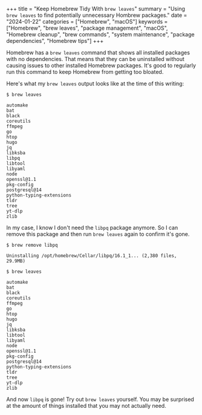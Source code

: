 +++
title = "Keep Homebrew Tidy With `brew leaves`"
summary = "Using `brew leaves` to find potentially unnecessary Hombrew packages."
date = "2024-01-22"
categories = ["Homebrew", "macOS"]
keywords = ["Homebrew", "brew leaves", "package management", "macOS", "Homebrew cleanup", "brew commands", "system maintenance", "package dependencies", "Homebrew tips"]
+++

Homebrew has a `brew leaves` command that shows all installed packages with no dependencies. That means that they can be uninstalled without causing issues to other installed Homebrew packages. It's good to regularly run this command to keep Homebrew from getting too bloated.

Here's what my `brew leaves` output looks like at the time of this writing:

```shell
$ brew leaves

automake
bat
black
coreutils
ffmpeg
go
htop
hugo
jq
libksba
libpq
libtool
libyaml
node
openssl@1.1
pkg-config
postgresql@14
python-typing-extensions
tldr
tree
yt-dlp
zlib
```

In my case, I know I don't need the `libpq` package anymore. So I can remove this package and then run `brew leaves` again to confirm it's gone.

```shell
$ brew remove libpq

Uninstalling /opt/homebrew/Cellar/libpq/16.1_1... (2,380 files, 29.9MB)
```

```shell
$ brew leaves

automake
bat
black
coreutils
ffmpeg
go
htop
hugo
jq
libksba
libtool
libyaml
node
openssl@1.1
pkg-config
postgresql@14
python-typing-extensions
tldr
tree
yt-dlp
zlib
```

And now `libpq` is gone! Try out `brew leaves` yourself. You may be surprised at the amount of things installed that you may not actually need.
